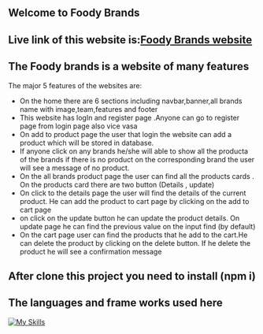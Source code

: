 ## Welcome to Foody Brands
## Live link of this website is:[Foody Brands website ](https://foody-brands.web.app/)

## The Foody brands  is a website of many features

The major 5 features of the websites are:
* On the home there are 6 sections including navbar,banner,all brands name with image,team,features and footer
* This website has logIn and register page .Anyone can go to register page from login page also vice vasa
* On add to product page the user that login the website can add a product which will be stored in database.
* If anyone click on any brands he/she will able to show all the producta of the brands if there is no product on the corresponding brand the user will see a message of no product.
* On the all brands product page the user can find all the  products cards . On the products card there are two button (Details , update)
* On click to the details page the user will find the details of the current product. He can add the product to cart page by clicking on the add to cart page
* on click on the update button he can  update the product details. On update page he can find the previous value on the input find (by default)
* On the cart page user can find the products that he add to the cart.He can delete the product by clicking on the  delete button. If he delete the product he will see a confirmation message

## After clone this project you need to install (npm i)

## The languages and frame works used here
 [![My Skills](https://skillicons.dev/icons?i=js,html,css,firebase,express,mongodb,nodejs)](https://skillicons.dev)